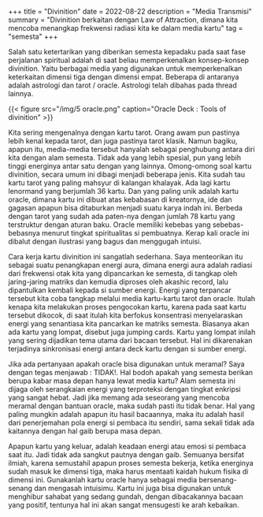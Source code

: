 +++
title = "Divinition"
date = 2022-08-22
description = "Media Transmisi"
summary = "Divinition berkaitan dengan Law of Attraction, dimana kita mencoba menangkap frekwensi radiasi kita ke dalam media kartu"
tag = "semesta"
+++

Salah satu ketertarikan yang diberikan semesta kepadaku pada saat fase perjalanan spiritual adalah di saat beliau memperkenalkan konsep-konsep divinition. Yaitu berbagai media yang digunakan untuk memperkenalkan keterkaitan dimensi tiga dengan dimensi empat. Beberapa di antaranya adalah astrologi dan tarot / oracle. Astrologi telah dibahas pada thread lainnya.

{{< figure src="/img/5 oracle.png" caption="Oracle Deck : Tools of divinition" >}}

Kita sering mengenalnya dengan kartu tarot. Orang awam pun pastinya lebih kenal kepada tarot, dan juga pastinya tarot klasik. Namun bagiku, apapun itu, media-media tersebut hanyalah sebagai penghubung antara diri kita dengan alam semesta. Tidak ada yang lebih spesial, pun yang lebih tinggi energinya antar satu dengan yang lainnya. Omong-omong soal kartu divinition, secara umum ini dibagi menjadi beberapa jenis. Kita sudah tau kartu tarot yang paling mahsyur di kalangan khalayak. Ada lagi kartu lenormand yang berjumlah 36 kartu. Dan yang paling unik adalah kartu oracle, dimana kartu ini dibuat atas kebabasan di kreatornya, ide dan gagasan apapun bisa ditaburkan menjadi suatu karya indah ini. Berbeda dengan tarot yang sudah ada paten-nya dengan jumlah 78 kartu yang terstruktur dengan aturan baku. Oracle memiliki kebebas yang sebebas-bebasnya menurut tingkat spiritualitas si pembuatnya. Kerap kali oracle ini dibalut dengan ilustrasi yang bagus dan menggugah intuisi.

Cara kerja kartu divinition ini sangatlah sederhana. Saya menteorikan itu sebagai suatu penangkapan energi aura, dimana energi aura adalah radiasi dari frekwensi otak kita yang dipancarkan ke semesta, di tangkap oleh jaring-jaring matriks dan kemudia diproses oleh akashic record, lalu dipantulkan kembali kepada si sumber energi. Energi yang terpancar tersebut kita coba tangkap melalui media kartu-kartu tarot dan oracle. Itulah kenapa kita melakukan proses pengocokan kartu, karena pada saat kartu tersebut dikocok, di saat itulah kita berfokus konsentrasi menyelaraskan energi yang senantiasa kita pancarkan ke matriks semesta. Biasanya akan ada kartu yang lompat, disebut juga jumping cards. Kartu yang lompat inilah yang sering dijadikan tema utama dari bacaan tersebut. Hal ini dikarenakan terjadinya sinkronisasi energi antara deck kartu dengan si sumber energi.

Jika ada pertanyaan apakah oracle bisa digunakan untuk meramal? Saya dengan tegas menjawab : TIDAK!. Hal bodoh apakah yang semesta berikan berupa kabar masa depan hanya lewat media kartu? Alam semesta ini dijaga oleh serangkaian energi yang terproteksi dengan tingkat enkripsi yang sangat hebat. Jadi jika memang ada seseorang yang mencoba meramal dengan bantuan oracle, maka sudah pasti itu tidak benar. Hal yang paling mungkin adalah apapun itu hasil bacaannya, maka itu adalah hasil dari penerjemahan pola energi si pembaca itu sendiri, sama sekali tidak ada kaitannya dengan hal gaib berupa masa depan.

Apapun kartu yang keluar, adalah keadaan energi atau emosi si pembaca saat itu. Jadi tidak ada sangkut pautnya dengan gaib. Semuanya bersifat ilmiah, karena semustahil apapun proses semesta bekerja, ketika energinya sudah masuk ke dimensi tiga, maka harus mentaati kaidah hukum fisika di dimensi ini. Gunakanlah kartu oracle hanya sebagai media bersenang-senang dan mengasah intuisimu. Kartu ini juga bisa digunakan untuk menghibur sahabat yang sedang gundah, dengan dibacakannya bacaan yang positif, tentunya hal ini akan sangat mensugesti ke arah kebaikan.